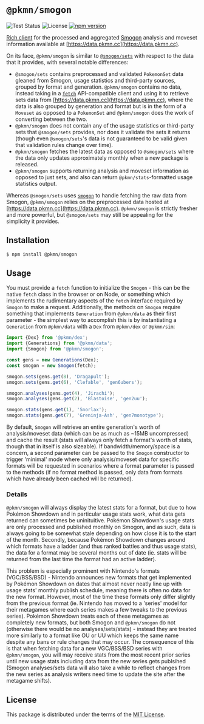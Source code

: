 # `@pkmn/smogon`

![Test Status](https://github.com/pkmn/smogon/workflows/Tests/badge.svg)
![License](https://img.shields.io/badge/License-MIT-blue.svg)
[![npm version](https://img.shields.io/npm/v/@pkmn/smogon.svg)](https://www.npmjs.com/package/@pkmn/smogon)

[Rich client](https://en.wikipedia.org/wiki/Rich_client) for the processed and aggregated
[Smogon](https://smogon.com) analysis and moveset information available at
[https://data.pkmn.cc](https://data.pkmn.cc).

On its face, `@pkmn/smogon` is similar to
[`@smogon/sets`](https://www.npmjs.com/package/@smogon/sets) with respect to the data that it
provides, with several notable differences:

- `@smogon/sets` contains preprocessed and validated `PokemonSet` data gleaned from Smogon, usage
  statistics and third-party sources, grouped by format and generation. `@pkmn/smogon` contains no
  data, instead taking in a [`fetch`](https://developer.mozilla.org/en-US/docs/Web/API/Fetch_API)
  API-compatible client and using it to retrieve sets data from
  [https://data.pkmn.cc](https://data.pkmn.cc), where the data is also grouped by generation and
  format but is in the form of a `Moveset` as opposed to a `PokemonSet` and `@pkmn/smogon` does the
  work of converting between the two.
- `@pkmn/smogon` does not contain any of the usage statistics or third-party sets that
  `@smogon/sets` provides, nor does it validate the sets it returns (though even `@smogon/sets`'s
  data is not guaranteed to be valid given that validation rules change over time).
- `@pkmn/smogon` fetches the latest data as opposed to `@smogon/sets` where the data only updates
   approximately monthly when a new package is released.
- `@pkmn/smogon` supports returning analysis and moveset information as opposed to just sets, and
  also can return `@pkmn/stats`-formatted usage statistics output.

Whereas `@smogon/sets` uses [`smogon`](https://www.npmjs.com/package/smogon) to handle fetching the
raw data from Smogon, `@pkmn/smogon` relies on the preprocessed data hosted at
[https://data.pkmn.cc](https://data.pkmn.cc). `@pkmn/smogon` is strictly fresher and more powerful,
but `@smogon/sets` may still be appealing for the simplicity it provides.

## Installation

```sh
$ npm install @pkmn/smogon
```

## Usage

You must provide a `fetch` function to initialize the `Smogon` - this can be the native `fetch`
class in the browser or on Node, or something which implements the rudimentary aspects of the
`fetch` interface required by `Smogon` to make a request. Additionally, the methods on `Smogon`
require something that implements `Generation` from `@pkmn/data` as their first parameter - the
simplest way to accomplish this is by instantiating a `Generation` from `@pkmn/data` with a `Dex`
from `@pkmn/dex` or `@pkmn/sim`:

```ts
import {Dex} from '@pkmn/dex';
import {Generations} from '@pkmn/data';
import {Smogon} from '@pkmn/smogon';

const gens = new Generations(Dex);
const smogon = new Smogon(fetch);

smogon.sets(gens.get(8), 'Dragapult');
smogon.sets(gens.get(6), 'Clefable', 'gen6ubers');

smogon.analyses(gens.get(4), 'Jirachi');
smogon.analyses(gens.get(2), 'Blastoise', 'gen2uu');

smogon.stats(gens.get(1), 'Snorlax');
smogon.stats(gens.get(7), 'Greninja-Ash', 'gen7monotype');
```

By default, `Smogon` will retrieve an entire generation's worth of analysis/moveset data (which can
be as much as ~15MB uncompressed) and cache the result (stats will always only fetch a format's
worth of stats, though that in itself is also sizeable). If bandwidth/memory/space is a concern, a
second parameter can be passed to the `Smogon` constructor to trigger 'minimal' mode where only
analysis/moveset data for specific formats will be requested in scenarios where a format parameter
is passed to the methods (if no format method is passed, only data from formats which have already
been cached will be returned).

### Details

`@pkmn/smogon` will always display the latest stats for a format, but due to how Pokémon Showdown
and in particular usage stats work, what data gets returned can sometimes be uninituitive. Pokémon
Showdown's usage stats are only processed and published monthly on Smogon, and as such, data is
always going to be somewhat stale depending on how close it is to the start of the month. Secondly,
because Pokémon Showdown changes around which formats have a ladder (and thus ranked battles and
thus usage stats), the data for a format may be several months out of date (ie. stats will be
returned from the last time the format had an active ladder).

This problem is especially prominent with Nintendo's formats (VGC/BSS/BSD) - Nintendo announces new
formats that get implemented by Pokémon Showdown on dates that almost never neatly line up with
usage stats' monthly publish schedule, meaning there is often no data for the new format. However,
most of the time these formats only differ slightly from the previous format (ie. Nintendo has moved
to a 'series' model for their metagames where each series makes a few tweaks to the previous
series). Pokémon Showdown treats each of these metagames as completely new formats, but both Smogon
and `@pkmn/smogon` do not (otherwise there would be no analyses/sets/stats) - instead they are
treated more similarly to a format like OU or UU which keeps the same name despite any bans or rule
changes that may occur. The consequence of this is that when fetching data for a new VGC/BSS/BSD
series with `@pkmn/smogon`, you will may receive stats from the most recent prior series until new
usage stats including data from the new series gets publsihed (Smogon analyses/sets data will also
take a while to reflect changes from the new series as analysis writers need time to update the site
after the metagame shifts).

## License

This package is distributed under the terms of the [MIT License](LICENSE).
